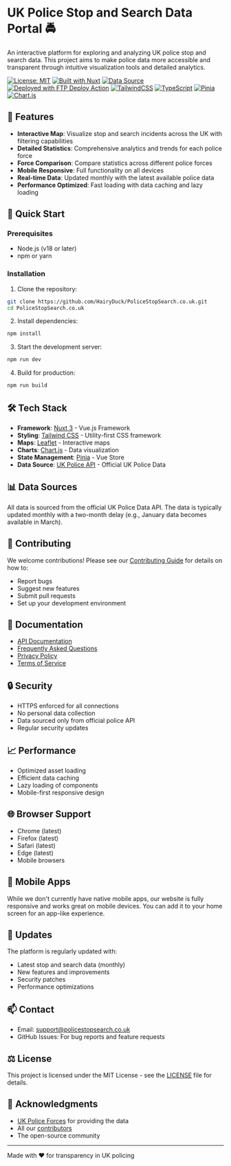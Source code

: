 # UK Police Stop and Search Data Portal 🚔

An interactive platform for exploring and analyzing UK police stop and search data. This project aims to make police data more accessible and transparent through intuitive visualization tools and detailed analytics.

[![License: MIT](https://img.shields.io/badge/License-MIT-blue.svg)](https://opensource.org/licenses/MIT)
[![Built with Nuxt](https://img.shields.io/badge/Built%20with-Nuxt-00DC82.svg)](https://nuxt.com/)
[![Data Source](https://img.shields.io/badge/Data%20Source-UK%20Police%20API-yellow.svg)](https://data.police.uk/)
[![Deployed with FTP Deploy Action](https://img.shields.io/badge/Deployed%20with-FTP%20Deploy%20Action-2b9348)](https://github.com/SamKirkland/FTP-Deploy-Action)
[![TailwindCSS](https://img.shields.io/badge/Tailwind%20CSS-38B2AC?logo=tailwind-css&logoColor=white)](https://tailwindcss.com)
[![TypeScript](https://img.shields.io/badge/TypeScript-3178C6?logo=typescript&logoColor=white)](https://www.typescriptlang.org/)
[![Pinia](https://img.shields.io/badge/Pinia-35495E?logo=vue.js&logoColor=4FC08D)](https://pinia.vuejs.org/)
[![Chart.js](https://img.shields.io/badge/Chart.js-FF6384?logo=chart.js&logoColor=white)](https://www.chartjs.org/)

## 🌟 Features

- **Interactive Map**: Visualize stop and search incidents across the UK with filtering capabilities
- **Detailed Statistics**: Comprehensive analytics and trends for each police force
- **Force Comparison**: Compare statistics across different police forces
- **Mobile Responsive**: Full functionality on all devices
- **Real-time Data**: Updated monthly with the latest available police data
- **Performance Optimized**: Fast loading with data caching and lazy loading

## 🚀 Quick Start

### Prerequisites

- Node.js (v18 or later)
- npm or yarn

### Installation

1. Clone the repository:
```bash
git clone https://github.com/HairyDuck/PoliceStopSearch.co.uk.git
cd PoliceStopSearch.co.uk
```

2. Install dependencies:
```bash
npm install
```

3. Start the development server:
```bash
npm run dev
```

4. Build for production:
```bash
npm run build
```

## 🛠️ Tech Stack

- **Framework**: [Nuxt 3](https://nuxt.com/) - Vue.js Framework
- **Styling**: [Tailwind CSS](https://tailwindcss.com/) - Utility-first CSS framework
- **Maps**: [Leaflet](https://leafletjs.com/) - Interactive maps
- **Charts**: [Chart.js](https://www.chartjs.org/) - Data visualization
- **State Management**: [Pinia](https://pinia.vuejs.org/) - Vue Store
- **Data Source**: [UK Police API](https://data.police.uk/docs/) - Official UK Police Data

## 📊 Data Sources

All data is sourced from the official UK Police Data API. The data is typically updated monthly with a two-month delay (e.g., January data becomes available in March).

## 🤝 Contributing

We welcome contributions! Please see our [Contributing Guide](CONTRIBUTING.md) for details on how to:

- Report bugs
- Suggest new features
- Submit pull requests
- Set up your development environment

## 📝 Documentation

- [API Documentation](https://data.police.uk/docs/)
- [Frequently Asked Questions](https://policestopsearch.co.uk/faq)
- [Privacy Policy](https://policestopsearch.co.uk/privacy)
- [Terms of Service](https://policestopsearch.co.uk/terms)

## 🔒 Security

- HTTPS enforced for all connections
- No personal data collection
- Data sourced only from official police API
- Regular security updates

## 📈 Performance

- Optimized asset loading
- Efficient data caching
- Lazy loading of components
- Mobile-first responsive design

## 🌐 Browser Support

- Chrome (latest)
- Firefox (latest)
- Safari (latest)
- Edge (latest)
- Mobile browsers

## 📱 Mobile Apps

While we don't currently have native mobile apps, our website is fully responsive and works great on mobile devices. You can add it to your home screen for an app-like experience.

## 🔄 Updates

The platform is regularly updated with:
- Latest stop and search data (monthly)
- New features and improvements
- Security patches
- Performance optimizations

## 📫 Contact

- Email: support@policestopsearch.co.uk
- GitHub Issues: For bug reports and feature requests

## ⚖️ License

This project is licensed under the MIT License - see the [LICENSE](LICENSE) file for details.

## 🙏 Acknowledgments

- [UK Police Forces](https://www.police.uk/) for providing the data
- All our [contributors](https://github.com/HairyDuck/PoliceStopSearch.co.uk/graphs/contributors)
- The open-source community

---

Made with ❤️ for transparency in UK policing